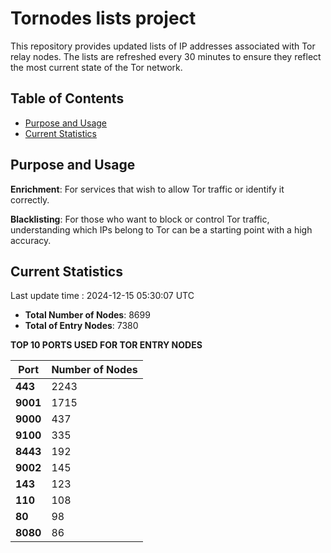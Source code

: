 # Tornodes lists project

This repository provides updated lists of IP addresses associated with Tor relay nodes. The lists are refreshed every 30 minutes to ensure they reflect the most current state of the Tor network.

## Table of Contents

- [Purpose and Usage](#purpose-and-usage)
- [Current Statistics](#current-statistics)


## Purpose and Usage

**Enrichment**: For services that wish to allow Tor traffic or identify it correctly.

**Blacklisting**: For those who want to block or control Tor traffic, understanding which IPs belong to Tor can be a starting point with a high accuracy.

## Current Statistics

Last update time : 2024-12-15 05:30:07 UTC

- **Total Number of Nodes**: 8699
- **Total of Entry Nodes**: 7380

**TOP 10 PORTS USED FOR TOR ENTRY NODES**

| **Port** | **Number of Nodes** |
|------|-----------------|
| **443**   | 2243  |
| **9001**   | 1715  |
| **9000**   | 437  |
| **9100**   | 335  |
| **8443**   | 192  |
| **9002**   | 145  |
| **143**   | 123  |
| **110**   | 108  |
| **80**   | 98  |
| **8080**   | 86  |

